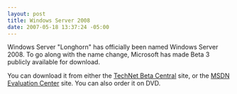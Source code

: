 ```yaml
---
layout: post
title: Windows Server 2008
date: 2007-05-18 13:37:24 -05:00
---
```


Windows Server "Longhorn" has officially been named Windows Server 2008. To go along with the name change, Microsoft has made Beta 3 publicly available for download.

You can download it from either the [TechNet Beta Central](http://www.microsoft.com/technet/prodtechnol/beta/lhs/default.mspx) site, or the [MSDN Evaluation Center](http://msdn2.microsoft.com/evalcenter/bb383571.aspx) site. You can also order it on DVD.
